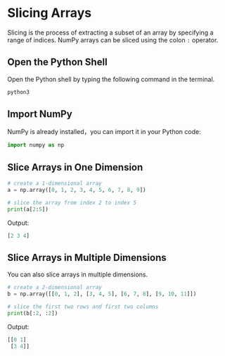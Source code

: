 # Slicing Arrays

Slicing is the process of extracting a subset of an array by specifying a range of indices. NumPy arrays can be sliced using the colon `:` operator.

## Open the Python Shell

Open the Python shell by typing the following command in the terminal.

```bash
python3
```

## Import NumPy

NumPy is already installed，you can import it in your Python code:

```python
import numpy as np
```

## Slice Arrays in One Dimension

```python
# create a 1-dimensional array
a = np.array([0, 1, 2, 3, 4, 5, 6, 7, 8, 9])

# slice the array from index 2 to index 5
print(a[2:5])
```

Output:

```python
[2 3 4]
```

## Slice Arrays in Multiple Dimensions

You can also slice arrays in multiple dimensions.

```python
# create a 2-dimensional array
b = np.array([[0, 1, 2], [3, 4, 5], [6, 7, 8], [9, 10, 11]])

# slice the first two rows and first two columns
print(b[:2, :2])
```

Output:

```python
[[0 1]
 [3 4]]
```
